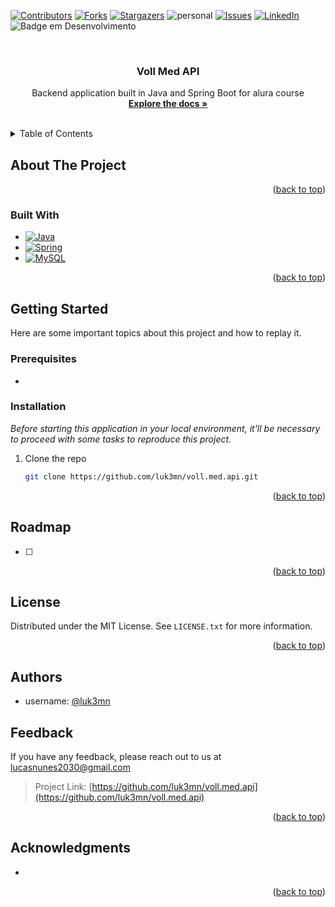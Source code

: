 <!--<a name="voll.med.api">
    <img src="https://raw.githubusercontent.com/luk3mn/luk3mn/main/soft_cover.png" width="1480">
</a>-->

[![Contributors][contributors-shield]][contributors-url]
[![Forks][forks-shield]][forks-url]
[![Stargazers][stars-shield]][stars-url]
![personal][personal-shield]
[![Issues][issues-shield]][issues-url]
[![LinkedIn][linkedin-shield]][linkedin-url]
![Badge em Desenvolvimento](https://img.shields.io/static/v1?label=STATUS&message=Development&color=GREEN&style=for-the-badge)

<!-- ![image](soft%20(1).png) -->



<!-- PROJECT LOGO -->
<br />
<div align="center">

  <h3 align="center">Voll Med API</h3>

  <p align="center">
    Backend application built in Java and Spring Boot for alura course
    <br />
    <a href="https://github.com/luk3mn/voll.med.api/README.md"><strong>Explore the docs »</strong></a>
    <br />
    <br />
  </p>
</div>



<!-- TABLE OF CONTENTS -->
<details>
  <summary>Table of Contents</summary>
  <ol>
    <li>
      <a href="#about-the-project">About The Project</a>
      <ul>
        <li><a href="#built-with">Built With</a></li>
      </ul>
    </li>
    <li>
      <a href="#getting-started">Getting Started</a>
      <ul>
        <li><a href="#prerequisites">Prerequisites</a></li>
        <li><a href="#installation">Installation</a></li>
      </ul>
    </li>
    <li><a href="#usage">Usage</a></li>
    <!-- <li><a href="#deploy">Deploy</a></li> -->
    <li><a href="#roadmap">Roadmap</a></li>
    <li><a href="#license">License</a></li>
    <li><a href="#authors">Authors</a></li>
    <li><a href="#feedback">Feedback</a></li>
    <li><a href="#acknowledgments">Acknowledgments</a></li>
  </ol>
</details>



<!-- ABOUT THE PROJECT -->
## About The Project
<!-- IMAGE (OPCIONAL) -->

<p align="justify">

</p> 

<p align="right">(<a href="#voll.med.api">back to top</a>)</p>

### Built With

* [![Java][Java]][Java-url]
* [![Spring][Spring]][Spring-url]
* [![MySQL][MySQL]][MySQL-url]

<p align="right">(<a href="#voll.med.api">back to top</a>)</p>



<!-- GETTING STARTED -->
## Getting Started

Here are some important topics about this project and how to replay it.

### Prerequisites

* 

### Installation

_Before starting this application in your local environment, it'll be necessary to proceed with some tasks to reproduce this project._

1. Clone the repo
   ```sh
   git clone https://github.com/luk3mn/voll.med.api.git
   ```


<p align="right">(<a href="#voll.med.api">back to top</a>)</p>



<!-- USAGE EXAMPLES -->
<!-- ## Usage -->

<!-- Deploy -->
<!-- ## Deploy -->


<!-- ROADMAP -->
## Roadmap

- [ ]


<p align="right">(<a href="#voll.med.api">back to top</a>)</p>



<!-- LICENSE -->
## License

Distributed under the MIT License. See `LICENSE.txt` for more information.

<p align="right">(<a href="#voll.med.api">back to top</a>)</p>



## Authors

- username: [@luk3mn](https://www.github.com/luk3mn)

## Feedback

If you have any feedback, please reach out to us at lucasnunes2030@gmail.com

> Project Link: [https://github.com/luk3mn/voll.med.api](https://github.com/luk3mn/voll.med.api)

<p align="right">(<a href="#voll.med.api">back to top</a>)</p>


<!-- ACKNOWLEDGMENTS -->
## Acknowledgments

* []()


<p align="right">(<a href="#voll.med.api">back to top</a>)</p>



<!-- MARKDOWN LINKS & IMAGES -->
<!-- https://www.markdownguide.org/basic-syntax/#reference-style-links -->
[contributors-shield]: https://img.shields.io/github/contributors/luk3mn/voll.med.api.svg?style=for-the-badge
[contributors-url]: https://github.com/luk3mn/voll.med.api/graphs/contributors
[issues-shield]: https://img.shields.io/github/issues/luk3mn/voll.med.api.svg?style=for-the-badge
[issues-url]: https://github.com/luk3mn/voll.med.api/issues
[forks-shield]: https://img.shields.io/github/forks/luk3mn/voll.med.api.svg?style=for-the-badge
[forks-url]: https://github.com/luk3mn/voll.med.api/network/members
[stars-shield]: https://img.shields.io/github/stars/luk3mn/voll.med.api.svg?style=for-the-badge
[stars-url]: https://github.com/luk3mn/voll.med.api/stargazers
[license-shield]: https://img.shields.io/github/license/othneildrew/Best-README-Template.svg?style=for-the-badge
[license-url]: https://github.com/luk3mn/voll.med.api/blob/master/LICENSE
[linkedin-shield]: https://img.shields.io/badge/-LinkedIn-black.svg?style=for-the-badge&logo=linkedin&colorB=555
[linkedin-url]: https://www.linkedin.com/in/lucasmaues/
[personal-shield]: https://img.shields.io/static/v1?label=Ocracle_one&message=Alura&color=2e3643&style=for-the-badge&colorB=555

<!-- Stack Shields -->
[Java]: https://img.shields.io/badge/Java-E02027?style=for-the-badge&logo=java&logoColor=ffffff
[Java-url]: https://www.java.com/en/
[Spring]: https://img.shields.io/badge/SrpingBoot-6DB33F?style=for-the-badge&logo=springboot&logoColor=ffffff
[Spring-url]: https://spring.io/projects/spring-boot
[MySQL]: https://img.shields.io/badge/MySQL-00758f?style=for-the-badge&logo=mysql&logoColor=ffffff
[MySQL-url]: https://dev.mysql.com/doc/
